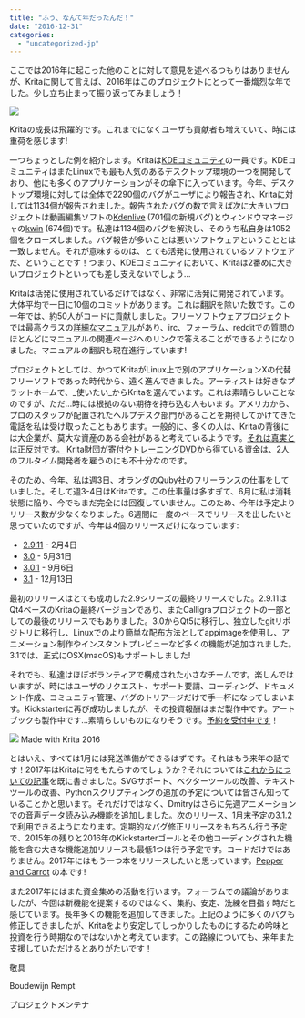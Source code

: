```yaml
---
title: "ふう、なんて年だったんだ！"
date: "2016-12-31"
categories: 
  - "uncategorized-jp"
---
```


ここでは2016年に起こった他のことに対して意見を述べるつもりはありませんが、Kritaに関して言えば、2016年はこのプロジェクトにとって一番熾烈な年でした。少し立ち止まって振り返ってみましょう！

[![](/images/posts/2016/krita-3.0-1024x559.png)](/images/posts/2016/krita-3.0.png)

Kritaの成長は飛躍的です。これまでになくユーザも貢献者も増えていて、時には重荷を感じます!

一つちょっとした例を紹介します。Kritaは[KDEコミュニティ](https://www.kde.org)の一員です。KDEコミュニティはまたLinuxでも最も人気のあるデスクトップ環境の一つを開発しており、他にも多くのアプリケーションがその傘下に入っています。今年、デスクトップ環境に対しては全体で2290個のバグがユーザにより報告され、Kritaに対しては1134個が報告されました。報告されたバグの数で言えば次に大きいプロジェクトは動画編集ソフトの[Kdenlive](https://kdenlive.org) (701個の新規バグ)とウィンドウマネージャの[kwin](https://blog.martin-graesslin.com/blog/tag/kwin/) (674個)です。私達は1134個のバグを解決し、そのうち私自身は1052個をクローズしました。バグ報告が多いことは悪いソフトウェアということとは一致しません。それが意味するのは、とても活発に使用されているソフトウェアだ、ということです！つまり、KDEコミュニティにおいて、Kritaは2番めに大きいプロジェクトといっても差し支えないでしょう…

Kritaは活発に使用されているだけではなく、非常に活発に開発されています。 大体平均で一日に10個のコミットがあります。これは翻訳を除いた数です。この一年では、約50人がコードに貢献しました。フリーソフトウェアプロジェクトでは最高クラスの[詳細なマニュアル](https://docs.krita.org/Main_Page)があり、irc、フォーラム、redditでの質問のほとんどにマニュアルの関連ページへのリンクで答えることができるようになりました。マニュアルの翻訳も現在進行しています!

プロジェクトとしては、かつてKritaがLinux上で別のアプリケーションXの代替フリーソフトであった時代から、遠く進んできました。アーティストは好きなプラットホームで、_使いたい_からKritaを選んでいます。これは素晴らしいことなのですが、ただ…時には根拠のない期待を持ち込む人もいます。アメリカから、プロのスタッフが配置されたヘルプデスク部門があることを期待してかけてきた電話を私は受け取ったこともあります。一般的に、多くの人は、Kritaの背後には大企業が、莫大な資産のある会社があると考えているようです。[それは真実とは正反対です。](https://krita.org/jp/item/funding-kritas-development-jp/) Krita財団が[寄付](https://krita.org/jp/support-us-jp/donations-jp/)や[トレーニングDVD](https://krita.org/jp/support-us-jp/shop-jp/)から得ている資金は、2人のフルタイム開発者を雇うのにも不十分なのです。

そのため、今年、私は週3日、オランダのQuby社のフリーランスの仕事をしていました。そして週3-4日はKritaです。この仕事量は多すぎて、6月に私は消耗状態に陥り、今でもまだ完全には回復していません。このため、今年は予定よりリリース数が少なくなりました。6週間に一度のペースでリリースを出したいと思っていたのですが、今年は4個のリリースだけになっています:

- [2.9.11](https://krita.org/jp/item/krita-2-9-11-and-the-second-3-0-alpha-build-jp/) - 2月4日
- [3.0](https://krita.org/jp/item/krita-3-0-released-jp/) - 5月31日
- [3.0.1](https://krita.org/jp/item/krita-3-0-1-update-brings-numerous-fixes-jp/) - 9月6日
- [3.1](https://krita.org/jp/item/krita-3-1-released-jp/) - 12月13日

最初のリリースはとても成功した2.9シリーズの最終リリースでした。2.9.11はQt4ベースのKritaの最終バージョンであり、またCalligraプロジェクトの一部としての最後のリリースでもありました。3.0からQt5に移行し、独立したgitリポジトリに移行し、Linuxでのより簡単な配布方法としてappimageを使用し、アニメーション制作やインスタントプレビューなど多くの機能が追加されました。3.1では、正式にOSX(macOS)もサポートしました!

それでも、私達はほぼボランティアで構成された小さなチームです。楽しんではいますが、時にはユーザのリクエスト、サポート要請、コーディング、ドキュメント作成、コミュニティ管理、バグのトリアージだけで手一杯になってしまいます。Kickstarterに再び成功しましたが、その投資報酬はまだ製作中です。アートブックも製作中です…素晴らしいものになりそうです。[予約を受付中です](https://krita.org/en/support-us/shop/)！

[![](/images/posts/2016/cover_small-217x300.png)](/images/posts/2016/cover_small.png) Made with Krita 2016

とはいえ、すべては1月には発送準備ができるはずです。それはもう来年の話です！2017年はKritaに何をもたらすのでしょうか？それについては[これからについての記事](https://krita.org/jp/item/looking-forward-jp/)を既に書きました。SVGサポート、ベクターツールの改善、テキストツールの改善、Pythonスクリプティングの追加の予定については皆さん知っていることかと思います。それだけではなく、Dmitryはさらに先週アニメーションでの音声データ読み込み機能を追加しました。次のリリース、1月末予定の3.1.2で利用できるようになります。定期的なバグ修正リリースをもちろん行う予定で、2015年の残りと2016年のKickstarterゴールとその他コーディングされた機能を含む大きな機能追加リリースも最低1つは行う予定です。コードだけではありません。2017年にはもう一つ本をリリースしたいと思っています。[Pepper and Carrot](http://peppercarrot.com/) の本です!

また2017年にはまた資金集めの活動を行います。フォーラムでの議論がありましたが、今回は新機能を提案するのではなく、集約、安定、洗練を目指す時だと感じています。長年多くの機能を追加してきました。上記のように多くのバグも修正してきましたが、Kritaをより安定してしっかりしたものにするため吟味と投資を行う時期なのではないかと考えています。この路線についても、来年また支援していただけるとありがたいです！

敬具

Boudewijn Rempt

プロジェクトメンテナ
